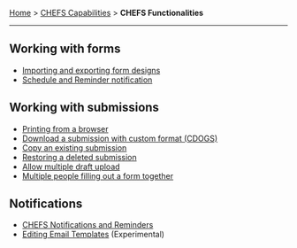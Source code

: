 [Home](index) > [CHEFS Capabilities](CHEFS-Capabilities) > **CHEFS Functionalities**
***

## Working with forms
* [Importing and exporting form designs](Importing-and-exporting-form-designs)
* [Schedule and Reminder notification](Schedule-and-Reminder-notification)

## Working with submissions
* [Printing from a browser](Printing-from-a-browser)
* [Download a submission with custom format (CDOGS)](Download-a-submission-with-custom-format-%28CDOGS%29)
* [Copy an existing submission](Copy-an-existing-submission)
* [Restoring a deleted submission](Restoring-a-deleted-submission)
* [Allow multiple draft upload](Allow-multiple-draft-upload)
* [Multiple people filling out a form together](Creating-Submission-Team)

## Notifications
* [CHEFS Notifications and Reminders](CHEFS-Notifications-and-Reminders)
* [Editing Email Templates](Editing-Email-Templates) (Experimental)
